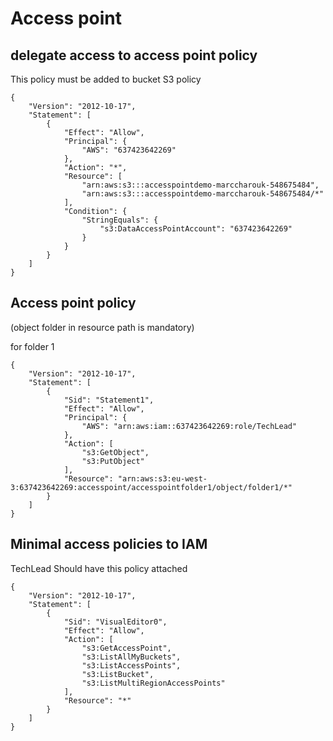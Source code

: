 # Access point

## delegate access to access point policy

This policy must be added to bucket S3 policy

```
{
    "Version": "2012-10-17",
    "Statement": [
        {
            "Effect": "Allow",
            "Principal": {
                "AWS": "637423642269"
            },
            "Action": "*",
            "Resource": [
                "arn:aws:s3:::accesspointdemo-marccharouk-548675484",
                "arn:aws:s3:::accesspointdemo-marccharouk-548675484/*"
            ],
            "Condition": {
                "StringEquals": {
                    "s3:DataAccessPointAccount": "637423642269"
                }
            }
        }
    ]
}
```

## Access point policy

(object folder in resource path is mandatory)

for folder 1
```
{
    "Version": "2012-10-17",
    "Statement": [
        {
            "Sid": "Statement1",
            "Effect": "Allow",
            "Principal": {
                "AWS": "arn:aws:iam::637423642269:role/TechLead"
            },
            "Action": [
                "s3:GetObject",
                "s3:PutObject"
            ],
            "Resource": "arn:aws:s3:eu-west-3:637423642269:accesspoint/accesspointfolder1/object/folder1/*"
        }
    ]
}
```

## Minimal access policies to IAM

TechLead Should have this policy attached

```
{
    "Version": "2012-10-17",
    "Statement": [
        {
            "Sid": "VisualEditor0",
            "Effect": "Allow",
            "Action": [
                "s3:GetAccessPoint",
                "s3:ListAllMyBuckets",
                "s3:ListAccessPoints",
                "s3:ListBucket",
                "s3:ListMultiRegionAccessPoints"
            ],
            "Resource": "*"
        }
    ]
}
```